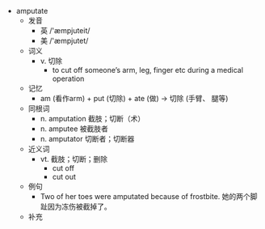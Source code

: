 - amputate
  - 发音
    - 英 /'æmpjuteit/
    - 美 /'æmpjutet/
  - 词义
    - v. 切除
      - to cut off someone’s arm, leg, finger etc during a medical operation
  - 记忆
    - am (看作arm) + put (切除) + ate (做) → 切除 (手臂、 腿等)
  - 同根词
    - n. amputation 截肢；切断（术）
    - n. amputee 被截肢者
    - n. amputator 切断者；切断器
  - 近义词
    - vt. 截肢；切断；删除
      - cut off
      - cut out
  - 例句
    - Two of her toes were amputated because of frostbite. 她的两个脚趾因为冻伤被截掉了。
  - 补充